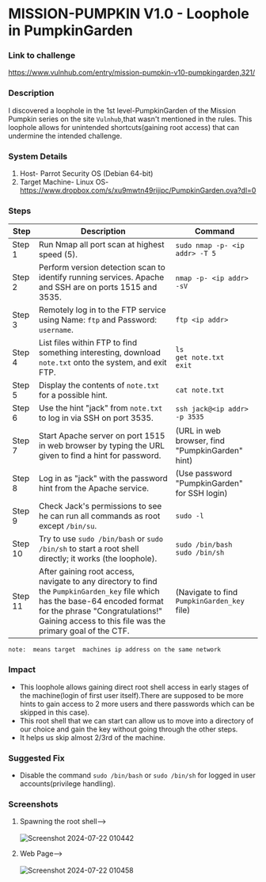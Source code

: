 # MISSION-PUMPKIN V1.0 - Loophole in PumpkinGarden 

### Link to challenge
https://www.vulnhub.com/entry/mission-pumpkin-v10-pumpkingarden,321/

### Description
I discovered a loophole in the 1st level-PumpkinGarden of the Mission Pumpkin series on the site `Vulnhub`,that wasn't mentioned in the rules. This loophole allows for unintended shortcuts(gaining root access) that can undermine the intended challenge.

### System Details
1. Host- Parrot Security OS (Debian 64-bit)
2. Target Machine- Linux OS- https://www.dropbox.com/s/xu9mwtn49rijipc/PumpkinGarden.ova?dl=0
   
### Steps 

| **Step** | **Description**                                                                                             | **Command**                                       |
|----------|-------------------------------------------------------------------------------------------------------------|---------------------------------------------------|
| Step 1   | Run Nmap all port scan at highest speed (5).                                                                | `sudo nmap -p- <ip addr> -T 5`                    |
| Step 2   | Perform version detection scan to identify running services. Apache and SSH are on ports 1515 and 3535.     | `nmap -p- <ip addr> -sV`                          |
| Step 3   | Remotely log in to the FTP service using Name: `ftp` and Password: `username`.                              | `ftp <ip addr>`                                   |
| Step 4   | List files within FTP to find something interesting, download `note.txt` onto the system, and exit FTP.     | `ls`<br>`get note.txt`<br>`exit`                  |
| Step 5   | Display the contents of `note.txt` for a possible hint.                                                     | `cat note.txt`                                    |
| Step 6   | Use the hint "jack" from `note.txt` to log in via SSH on port 3535.                                         | `ssh jack@<ip addr> -p 3535`                      |
| Step 7   | Start Apache server on port 1515 in web browser by typing the URL given to find a hint for password.        | (URL in web browser, find "PumpkinGarden" hint)   |
| Step 8   | Log in as "jack" with the password hint from the Apache service.                                            | (Use password "PumpkinGarden" for SSH login)      |
| Step 9   | Check Jack's permissions to see he can run all commands as root except `/bin/su`.                           | `sudo -l`                                         |
| Step 10  | Try to use `sudo /bin/bash` or `sudo /bin/sh` to start a root shell directly; it works (the loophole).      | `sudo /bin/bash`<br>`sudo /bin/sh`                |
| Step 11  | After gaining root access, navigate to any directory to find the `PumpkinGarden_key` file which has the base-64 encoded format for the phrase "Congratulations!" Gaining access to this file was the primary goal of the CTF. | (Navigate to find `PumpkinGarden_key` file)       |

`note: `<ip addr>` means target  machines ip address on the same network`
### Impact
- This loophole allows gaining direct root shell access in early stages of the machine(login of first user itself).There are supposed to be more hints to gain access to 2 more users and there passwords which can be skipped in this case).
- This root shell that we can start can allow us to move into a directory of our choice and gain the key without going through the other steps.
- It helps us skip almost 2/3rd of the machine.

### Suggested Fix
- Disable the command `sudo /bin/bash` or `sudo /bin/sh` for logged in user accounts(privilege handling).

### Screenshots
1. Spawning the root shell--><br><br>
   ![Screenshot 2024-07-22 010442](https://github.com/user-attachments/assets/7cc5e2c6-3bd7-4bb4-88ce-15d2e70011ce)<br>

2.  Web Page--><br><br>
   ![Screenshot 2024-07-22 010458](https://github.com/user-attachments/assets/39a29393-5b8d-4c2a-938c-3b8e373df5c4)




